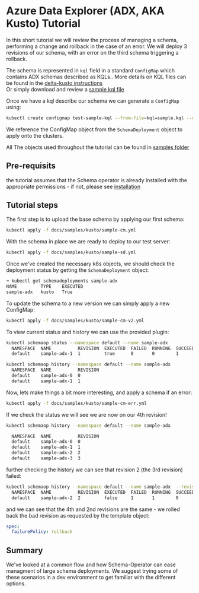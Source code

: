 # Azure Data Explorer (ADX, AKA Kusto) Tutorial

In this short tutorial we will review the process of managing a schema, performing a change and rollback in the case of an error.
We will deploy 3 revisions of our schema, with an error on the third schema triggering a rollback.

The schema is represented in `kql` field in a standard `ConfigMap` which contains ADX schemas described as KQLs..
More details on KQL files can be found in the [delta-kusto instructions](https://github.com/microsoft/delta-kusto/blob/main/documentation/tutorials/overview-tutorial/README.md#download-dev)  
Or simply download and review a [sample kql file](https://github.com/microsoft/delta-kusto/blob/main/documentation/tutorials/overview-tutorial/dev-start-samples.kql)

Once we have a kql describe our schema we can generate a `ConfigMap` using:

```sh
kubectl create configmap test-sample-kql --from-file=kql=sample.kql --dry-run=client -o json | jq .
```

We reference the ConfigMap object from the `SchemaDeployment` object to apply onto the clusters.

All The objects used throughout the tutorial can be found in [samples folder](docs/samples/kusto)

## Pre-requisits

the tutorial assumes that the Schema operator is already installed with the appropriate permissions - if not, please see [installation](Install.md)

## Tutorial steps

The first step is to upload the base schema by applying our first schema:

```sh
kubectl apply -f docs/samples/kusto/sample-cm.yml
```

With the schema in place we are ready to deploy to our test server:

```sh
kubectl apply -f docs/samples/kusto/sample-sd.yml
```

Once we've created the necessary k8s objects, we should check the deployment status by getting the `SchemaDeployment` object:

```bash
➜ kubectl get schemadeployments sample-adx
NAME         TYPE    EXECUTED
sample-adx   kusto   True
```

To update the schema to a new version we can simply apply a new ConfigMap:

```sh
kubectl apply -f docs/samples/kusto/sample-cm-v2.yml  
```

To view current status and history we can use the provided plugin:

```sh
kubectl schemaop status --namespace default --name sample-adx     
  NAMESPACE  NAME          REVISION  EXECUTED  FAILED  RUNNING  SUCCEEDED  
  default    sample-adx-1  1         true      0       0        1          

kubectl schemaop history --namespace default --name sample-adx    
  NAMESPACE  NAME          REVISION  
  default    sample-adx-0  0         
  default    sample-adx-1  1      
```

Now, lets make things a bit more interesting, and apply a schema if an error:

```sh
kubectl apply -f docs/samples/kusto/sample-cm-err.yml
```

If we check the status we will see we are now on our 4th revision!

```sh
kubectl schemaop history --namespace default --name sample-adx              

  NAMESPACE  NAME          REVISION  
  default    sample-adx-0  0         
  default    sample-adx-1  1         
  default    sample-adx-2  2         
  default    sample-adx-3  3         
```

further checking the history we can see that revision 2 (the 3rd revision) failed:

```sh
kubectl schemaop history --namespace default --name sample-adx  --revision 2
  NAMESPACE  NAME          REVISION  EXECUTED  FAILED  RUNNING  SUCCEEDED  
  default    sample-adx-2  2         false     1       1        0     
```

and we can see that the 4th and 2nd revisions are the same - we rolled back the bad revision as requested by the template object:

```yaml
spec:
  failurePolicy: rollback
```

## Summary

We've looked at a common flow and how Schema-Operator can ease managment of large schema deployments.
We suggest trying some of these scenarios in a dev environment to get familiar with the different options.
